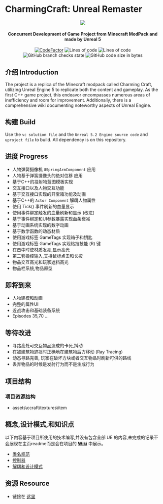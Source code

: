 # CharmingCraft: Unreal Remaster

<p align="center">
<img src = "https://github.com/Caishangqi/minecraft-modpack-charmingcraft-journey/assets/39553613/290e0607-2e2a-4f35-9149-6abfe15459f7">
</p>

<h4 align="center">Concurrent Development of Game Project from Minecraft ModPack and made by Unreal 5</h4>
<p align="center">
<a href="https://www.codefactor.io/repository/github/caishangqi/charmingcraft"><img src="https://www.codefactor.io/repository/github/caishangqi/minecraft-modpack-charmingcraft-journey/badge" alt="CodeFactor" /></a>
<img alt="Lines of code" src="https://img.shields.io/tokei/lines/github/Caishangqi/CharmingCraft">
<img alt="Lines of code" src="https://img.shields.io/badge/Unreal-5.2-orange">
<img alt="GitHub branch checks state" src="https://img.shields.io/github/checks-status/Caishangqi/CharmingCraft/master?label=build">
<img alt="GitHub code size in bytes" src="https://img.shields.io/github/languages/code-size/Caishangqi/CharmingCraft">
</p>

## 介绍 Introduction

The project is a replica of the Minecraft modpack called Charming Craft, utilizing Unreal Engine 5 to replicate both the
content and gameplay. As the first C++ game project, this endeavor encompasses numerous areas of inefficiency and room
for improvement. Additionally, there is a comprehensive wiki documenting noteworthy aspects of Unreal Engine.

## 构建 Build

Use the `vc solution file` and the `Unreal 5.2 Engine source code` and `uproject file` to build. All dependency is on
this repository.

## 进度 Progress

- 人物弹簧摄像机 `USpringArmComponent` 应用
- 人物基于弹簧摄像头的绝对位移 应用
- 基于C++的投射物蓝图模板实现
- 交互接口以及人物交互功能
- 基于交互接口实现的开宝箱功能及动画
- 基于C++的 `Actor Component` 解耦人物属性
- 使用 Tick() 事件刷新的血量显示
- 使用事件绑定触发的血量刷新和显示 (改进)
- 基于事件绑定和UI参数暴露实现血条衰减
- 基于动画系统实现的数字动画
- 基于数学函数的动态材质
- 使用游戏标签 GameTags 实现箱子和钥匙
- 使用游戏标签 GameTags 实现格挡技能 (R) 键
- 在击中时使材质发亮,显示高光
- 第二套操控输入,支持鼠标点击和长按
- 物品交互高光和玩家遮挡高光
- 物品栏系统,物品原型

## 即将到来

- 人物建模和动画
- 完整的属性UI
- 近战攻击和基础装备系统
- Episodes 35,70 ...

## 等待改进

- 寻路高处可交互物品造成的卡死,抖动
- 在被建筑物遮挡时正确地在建筑物后方移动 (Ray Tracing)
- 动态寻路完善, 玩家在破坏方块或者交互物品时刷新可供的路线
- 丢弃物品的时候是发射行为而不是生成行为

## 项目结构

### 项目资源结构

- assets\ccraft\textures\item

## 概念,设计模式,和知识点

以下内容基于项目所使用的技术编写,并没有包含全部 UE 的内容,未完成的记录不会展现在主页readme而是会在项目的 [**Wiki**](https://github.com/Caishangqi/CharmingCraft/wiki) 中展示。

- [类名规范](https://github.com/Caishangqi/CharmingCraft/wiki/Class-Perfixes)
- [控制器](https://github.com/Caishangqi/CharmingCraft/wiki/Controller)
- [解耦和设计模式](https://github.com/Caishangqi/CharmingCraft/wiki/Decoupling-and-Actor-Component)

## 资源 Resource

- 链接在 [这里](https://www.modongwang.com/)